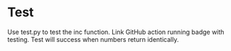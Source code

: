 # Test
Use test.py to test the inc function. Link GitHub action running badge with testing. Test will success when numbers return identically.

